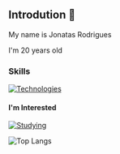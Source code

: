    
## Introdution 👋

My name is Jonatas Rodrigues

I'm 20 years old

### Skills

[![Technologies](https://skills.thijs.gg/icons?i=vscode,git)](https://github.com/Jonatas00)

#### I'm Interested

          
[![Studying](https://skills.thijs.gg/icons?i=ts,ruby,lua,vue,nodejs,js,html,css,py)](https://github.com/Jonatas00)


![Top Langs](https://readme-status-4dev-31eq01ih4-jonatas00.vercel.app/api/top-langs/?username=Jonatas00&layout=compact&theme=nord)

